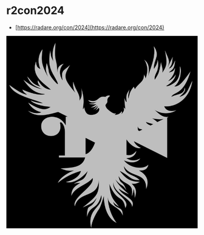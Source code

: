 # r2con2024

* [https://radare.org/con/2024](https://radare.org/con/2024)

![r2phoenix](r2phoenix.png)
